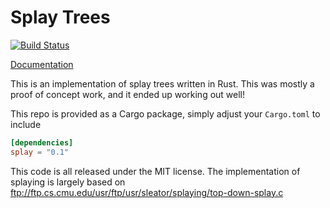 # Splay Trees

[![Build Status](https://travis-ci.org/alexcrichton/splay-rs.svg?branch=master)](https://travis-ci.org/alexcrichton/splay-rs)

[Documentation](http://alexcrichton.com/splay-rs/splay/index.html)

This is an implementation of splay trees written in Rust. This was mostly a
proof of concept work, and it ended up working out well!

This repo is provided as a Cargo package, simply adjust your `Cargo.toml` to
include

```toml
[dependencies]
splay = "0.1"
```

This code is all released under the MIT license. The implementation of splaying
is largely based on
ftp://ftp.cs.cmu.edu/usr/ftp/usr/sleator/splaying/top-down-splay.c
